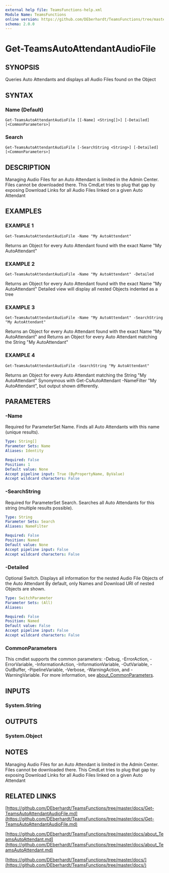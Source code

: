 ```yaml
---
external help file: TeamsFunctions-help.xml
Module Name: TeamsFunctions
online version: https://github.com/DEberhardt/TeamsFunctions/tree/master/docs/Get-TeamsAutoAttendantAudioFile.md
schema: 2.0.0
---
```


# Get-TeamsAutoAttendantAudioFile

## SYNOPSIS
Queries Auto Attendants and displays all Audio Files found on the Object

## SYNTAX

### Name (Default)
```
Get-TeamsAutoAttendantAudioFile [[-Name] <String[]>] [-Detailed] [<CommonParameters>]
```

### Search
```
Get-TeamsAutoAttendantAudioFile [-SearchString <String>] [-Detailed] [<CommonParameters>]
```

## DESCRIPTION
Managing Audio Files for an Auto Attendant is limited in the Admin Center.
Files cannot be downloaded there.
This CmdLet tries to plug that gap by exposing Download Links for all Audio Files
linked on a given Auto Attendant

## EXAMPLES

### EXAMPLE 1
```
Get-TeamsAutoAttendantAudioFile -Name "My AutoAttendant"
```

Returns an Object for every Auto Attendant found with the exact Name "My AutoAttendant"

### EXAMPLE 2
```
Get-TeamsAutoAttendantAudioFile -Name "My AutoAttendant" -Detailed
```

Returns an Object for every Auto Attendant found with the exact Name "My AutoAttendant"
Detailed view will display all nested Objects indented as a tree

### EXAMPLE 3
```
Get-TeamsAutoAttendantAudioFile -Name "My AutoAttendant" -SearchString "My AutoAttendant"
```

Returns an Object for every Auto Attendant found with the exact Name "My AutoAttendant" and
Returns an Object for every Auto Attendant matching the String "My AutoAttendant"

### EXAMPLE 4
```
Get-TeamsAutoAttendantAudioFile -SearchString "My AutoAttendant"
```

Returns an Object for every Auto Attendant matching the String "My AutoAttendant"
Synonymous with Get-CsAutoAttendant -NameFilter "My AutoAttendant", but output shown differently.

## PARAMETERS

### -Name
Required for ParameterSet Name.
Finds all Auto Attendants with this name (unique results).

```yaml
Type: String[]
Parameter Sets: Name
Aliases: Identity

Required: False
Position: 1
Default value: None
Accept pipeline input: True (ByPropertyName, ByValue)
Accept wildcard characters: False
```

### -SearchString
Required for ParameterSet Search.
Searches all Auto Attendants for this string (multiple results possible).

```yaml
Type: String
Parameter Sets: Search
Aliases: NameFilter

Required: False
Position: Named
Default value: None
Accept pipeline input: False
Accept wildcard characters: False
```

### -Detailed
Optional Switch.
Displays all information for the nested Audio File Objects of the Auto Attendant
By default, only Names and Download URI of nested Objects are shown.

```yaml
Type: SwitchParameter
Parameter Sets: (All)
Aliases:

Required: False
Position: Named
Default value: False
Accept pipeline input: False
Accept wildcard characters: False
```

### CommonParameters
This cmdlet supports the common parameters: -Debug, -ErrorAction, -ErrorVariable, -InformationAction, -InformationVariable, -OutVariable, -OutBuffer, -PipelineVariable, -Verbose, -WarningAction, and -WarningVariable. For more information, see [about_CommonParameters](http://go.microsoft.com/fwlink/?LinkID=113216).

## INPUTS

### System.String
## OUTPUTS

### System.Object
## NOTES
Managing Audio Files for an Auto Attendant is limited in the Admin Center.
Files cannot be downloaded there.
This CmdLet tries to plug that gap by exposing Download Links for all Audio Files
linked on a given Auto Attendant

## RELATED LINKS

[https://github.com/DEberhardt/TeamsFunctions/tree/master/docs/Get-TeamsAutoAttendantAudioFile.md](https://github.com/DEberhardt/TeamsFunctions/tree/master/docs/Get-TeamsAutoAttendantAudioFile.md)

[https://github.com/DEberhardt/TeamsFunctions/tree/master/docs/about_TeamsAutoAttendant.md](https://github.com/DEberhardt/TeamsFunctions/tree/master/docs/about_TeamsAutoAttendant.md)

[https://github.com/DEberhardt/TeamsFunctions/tree/master/docs/](https://github.com/DEberhardt/TeamsFunctions/tree/master/docs/)

